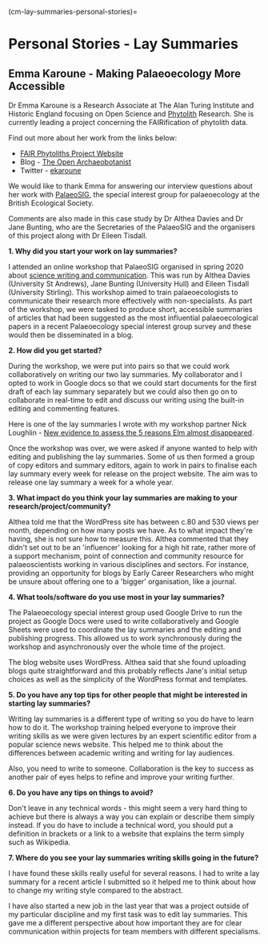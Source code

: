(cm-lay-summaries-personal-stories)=
# Personal Stories - Lay Summaries

## Emma Karoune - Making Palaeoecology More Accessible

Dr Emma Karoune is a Research Associate at The Alan Turing Institute and Historic England focusing on Open Science and [Phytolith](https://en.wikipedia.org/wiki/Phytolith) Research.
She is currently leading a project concerning the FAIRification of phytolith data.

Find out more about her work from the links below:
* [FAIR Phytoliths Project Website](https://open-phytoliths.github.io/FAIR-phytoliths/)
* Blog - [The Open Archaeobotanist](https://ekaroune.github.io/The-Open-Archaeobotanist/)
* Twitter - [ekaroune](https://twitter.com/ekaroune)

We would like to thank Emma for answering our interview questions about her work with [PalaeoSIG](https://www.britishecologicalsociety.org/membership-community/special-interest-groups/palaeoecology-group/), the special interest group for palaeoecology at the British Ecological Society.

Comments are also made in this case study by Dr Althea Davies and Dr Jane Bunting, who are the Secretaries of the PalaeoSIG and the organisers of this project along with Dr Eileen Tisdall.

**1. Why did you start your work on lay summaries?**

I attended an online workshop that PalaeoSIG organised in spring 2020 about [science writing and communication](https://palaeosigbes.wordpress.com/2020/05/11/testing-testing/).
This was run by Althea Davies (University St Andrews), Jane Bunting (University Hull) and Eileen Tisdall (University Stirling).
This workshop aimed to train palaeoecologists to communicate their research more effectively with non-specialists.
As part of the workshop, we were tasked to produce short, accessible summaries of articles that had been suggested as the most influential palaeoecological papers in a recent Palaeoecology special interest group survey and these would then be disseminated in a blog.


**2. How did you get started?**

During the workshop, we were put into pairs so that we could work collaboratively on writing our two lay summaries.
My collaborator and I opted to work in Google docs so that we could start documents for the first draft of each lay summary separately but we could also then go on to collaborate in real-time to edit and discuss our writing using the built-in editing and commenting features.

Here is one of the lay summaries I wrote with my workshop partner Nick Loughlin - [New evidence to assess the 5 reasons Elm almost disappeared](https://palaeosigbes.wordpress.com/2020/11/18/new-evidence-to-assess-the-5-reasons-elm-almost-disappeared/).

Once the workshop was over, we were asked if anyone wanted to help with editing and publishing the lay summaries.
Some of us then formed a group of copy editors and summary editors, again to work in pairs to finalise each lay summary every week for release on the project website.
The aim was to release one lay summary a week for a whole year.

**3. What impact do you think your lay summaries are making to your research/project/community?**

Althea told me that the WordPress site has between c.80 and 530 views per month, depending on how many posts we have.
As to what impact they're having, she is not sure how to measure this.
Althea commented that they didn't set out to be an 'influencer' looking for a high hit rate, rather more of a support mechanism, point of connection and community resource for palaeoscientists working in various disciplines and sectors.
For instance, providing an opportunity for blogs by Early Career Researchers who might be unsure about offering one to a 'bigger' organisation, like a journal.

**4. What tools/software do you use most in your lay summaries?**

The Palaeoecology special interest group used Google Drive to run the project as Google Docs were used to write collaboratively and Google Sheets were used to coordinate the lay summaries and the editing and publishing progress.
This allowed us to work synchronously during the workshop and asynchronously over the whole time of the project.

The blog website uses WordPress.
Althea said that she found uploading blogs quite straightforward and this probably reflects Jane's initial setup choices as well as the simplicity of the WordPress format and templates.

**5. Do you have any top tips for other people that might be interested in starting lay summaries?**

Writing lay summaries is a different type of writing so you do have to learn how to do it.
The workshop training helped everyone to improve their writing skills as we were given lectures by an expert scientific editor from a popular science news website.
This helped me to think about the differences between academic writing and writing for lay audiences.

Also, you need to write to someone.
Collaboration is the key to success as another pair of eyes helps to refine and improve your writing further.

**6. Do you have any tips on things to avoid?**

Don't leave in any technical words - this might seem a very hard thing to achieve but there is always a way you can explain or describe them simply instead.
If you do have to include a technical word, you should put a definition in brackets or a link to a website that explains the term simply such as Wikipedia.


**7. Where do you see your lay summaries writing skills going in the future?**

I have found these skills really useful for several reasons.
I had to write a lay summary for a recent article I submitted so it helped me to think about how to change my writing style compared to the abstract.

I have also started a new job in the last year that was a project outside of my particular discipline and my first task was to edit lay summaries.
This gave me a different perspective about how important they are for clear communication within projects for team members with different specialisms.
